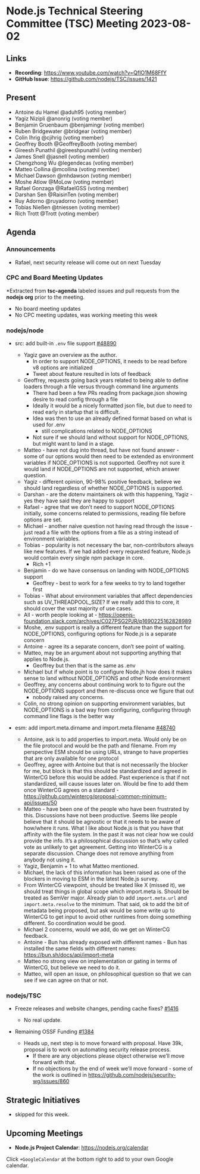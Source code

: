 # Node.js Technical Steering Committee (TSC) Meeting 2023-08-02

## Links

* **Recording**:  <https://www.youtube.com/watch?v=QfIO1M68FfY>
* **GitHub Issue**: <https://github.com/nodejs/TSC/issues/1421>

## Present

* Antoine du Hamel @aduh95 (voting member)
* Yagiz Nizipli @anonrig (voting member)
* Benjamin Gruenbaum @benjamingr (voting member)
* Ruben Bridgewater @bridgear (voting member)
* Colin Ihrig @cjihrig (voting member)
* Geoffrey Booth @GeoffreyBooth (voting member)
* Gireesh Punathil @gireeshpunathil (voting member)
* James Snell @jasnell (voting member)
* Chengzhong Wu @legendecas (voting member)
* Matteo Collina @mcollina (voting member)
* Michael Dawson @mhdawson (voting member)
* Moshe Atlow @MoLow (voting member)
* Rafael Gonzaga @RafaelGSS (voting member)
* Darshan Sen @RaisinTen (voting member)
* Ruy Adorno @ruyadorno (voting member)
* Tobias Nießen @tniessen (voting member)
* Rich Trott @Trott (voting member)

## Agenda

### Announcements

* Rafael, next security release will come out on next Tuesday

### CPC and Board Meeting Updates

*Extracted from **tsc-agenda** labeled issues and pull requests from the **nodejs org** prior to the meeting.

* No board meeting updates
* No CPC meeting updates, was working meeting this week

### nodejs/node

* src: add built-in `.env` file support [#48890](https://github.com/nodejs/node/pull/48890)
  * Yagiz gave an overview as the author.
    * In order to support NODE_OPTIONS, it needs to be read before v8 options are initialized
    * Tweet about feature resulted in lots of feedback
  * Geoffrey, requests going back years related to being able to define loaders through a file versus through command line arguments
    * There had been a few PRs reading from package.json showing desire to read config through a file
    * Ideally it would be a nicely formatted json file, but due to need to read early in startup that is difficult.
    * Idea was then to use an already defined format based on what is used for .env
      * still complications related to NODE_OPTIONS
    * Not sure if we should land without support for NODE_OPTIONS, but might want to land in a stage.
  * Matteo - have not dug into thread, but have not found answer - some of our options would then need to be extended as environment variables if NODE_OPTIONS is not supported. Geoffrey not sure it would land if NODE_OPTIONS are not supported, which answer question.
  * Yagiz - different opinion, 90-98% positive feedback, believe we should land regardless of whether NODE_OPTIONS is supported.
  * Darshan - are the dotenv maintainers ok with this happening, Yagiz - yes they have said they are happy to support
  * Rafael - agree that we don’t need to support NODE_OPTIONS initially, some concerns related to permissions, reading file before options are set.
  * Michael - another naive question not having read through the issue - just read a file with the options from a file as a string instead of environment variables.
  * Tobias - popularity is not necessary the bar,  non-contributors always like new features. If we had added every requested feature, Node.js would contain every single npm package in core.
    * Rich +1
  * Benjamin - do we have consensus on landing with NODE_OPTIONS support
    * Geoffrey - best to work for a few weeks to try to land together first
  * Tobias - What about environment variables that affect dependencies such as UV_THREADPOOL_SIZE? If we really add this to core, it should cover the vast majority of use cases.
  * All - worth people looking at - <https://openjs-foundation.slack.com/archives/C027PSG2PJR/p1690225162828989>
  * Moshe, .env support is really a different feature than the support for NODE_OPTIONS, configuring options for Node.js is a separate concern
  * Antoine - agree its a separate concern, don’t see point of waiting.
  * Matteo, may be an argument about not supporting anything that applies to Node.js.
    * Geoffrey but then that is the same as .env
  * Michael but if whole point is to configure Node.jh how does it makes sense to land without NODE_OPTIONS  and other Node environment
  * Geoffrey, any concerns about continuing work to to figure out the NODE_OPTIONS support and then re-discuss once we figure that out
    * nobody raised any concerns.
  * Colin, no strong opinion on supporting environment variables, but NODE_OPTIONS is a bad way from configuring, configuring through command line flags is the better way

* esm: add import.meta.dirname and import.meta.filename [#48740](https://github.com/nodejs/node/pull/48740)
  * Antoine, ask is to add properties to import.meta. Would only be on the file protocol and would be the path and filename.  From my perspective ESM should be using URLs, strange to have properties that are only available for one protocol
  * Geoffrey, agree with Antoine but that is not necessarily the blocker for me, but block is that this should be standardized and agreed in WinterCG before this would be added. Past experience is that if not standardized, will cause issues later on. Would be fine to add them once WinterCG agrees on a standard - <https://github.com/wintercg/proposal-common-minimum-api/issues/50>
  * Matteo - have been one of the people who have been frustrated by this. Discussions have not been productive. Seems like people believe that it should be agnostic or that it needs to be aware of how/where it runs. What I like about Node.js is that you have that affinity with the file system. In the past it was not clear how we could provide the info. It’s a philosophical discussion so that’s why called vote as unlikely to get agreement. Getting into WinterCG is a separate discussion. Change does not remove anything from anybody not using it.
  * Yagiz, Benjamin + 1 to what Matteo mentioned.
  * Michael, the lack of this information has been raised as one of the blockers in moving to ESM in the latest Node.js survey.
  * From WinterCG viewpoint, should be treated like X (missed it), we should treat things in global scope which import.meta is. Should be treated as SemVer major.  Already plan to add `import.meta.url` and `import.meta.resolve` to the minimum. That said, ok to add the bit of metadata being proposed, but ask would be some write up to WinterCG to get input to avoid other runtimes from doing something different. So coordination would be good.
  * Michael 2 concerns, would we add, do we get on WinterCG feedback.
  * Antoine - Bun has already exposed with different names - Bun has installed the same fields with different names: <https://bun.sh/docs/api/import-meta>
  * Matteo no strong view on implementation or gating in terms of WinterCG, but believe we need to do it.
  * Matteo, will open an issue, on philosophical question so that we can see if we can agree on that or not.

### nodejs/TSC

* Freeze releases and website changes, pending cache fixes? [#1416](https://github.com/nodejs/TSC/issues/1416)
  * No real update.

* Remaining OSSF Funding [#1384](https://github.com/nodejs/TSC/issues/1384)
  * Heads up, next step is to move forward with proposal. Have 39k, proposal is to work on automating security release process.
    * If there are any objections please object otherwise we’ll move forward with that.
    * If no objections by the end of week we’ll move forward -  some of the work is outlined in <https://github.com/nodejs/security-wg/issues/860>

## Strategic Initiatives

* skipped for this week.

## Upcoming Meetings

* **Node.js Project Calendar**: <https://nodejs.org/calendar>

Click `+GoogleCalendar` at the bottom right to add to your own Google calendar.
